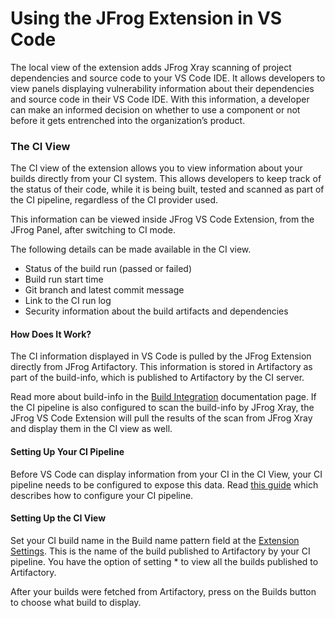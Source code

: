 # Using the JFrog Extension in VS Code

The local view of the extension adds JFrog Xray scanning of project dependencies and source code to your VS Code IDE. It allows developers to view panels displaying vulnerability information about their dependencies and source code in their VS Code IDE. With this information, a developer can make an informed decision on whether to use a component or not before it gets entrenched into the organization’s product.

### The CI View

The CI view of the extension allows you to view information about your builds directly from your CI system. This allows developers to keep track of the status of their code, while it is being built, tested and scanned as part of the CI pipeline, regardless of the CI provider used.

This information can be viewed inside JFrog VS Code Extension, from the JFrog Panel, after switching to CI mode.

The following details can be made available in the CI view.

* Status of the build run (passed or failed)
* Build run start time
* Git branch and latest commit message
* Link to the CI run log
* Security information about the build artifacts and dependencies

#### How Does It Work?

The CI information displayed in VS Code is pulled by the JFrog Extension directly from JFrog Artifactory. This information is stored in Artifactory as part of the build-info, which is published to Artifactory by the CI server.

Read more about build-info in the [Build Integration](https://www.jfrog.com/confluence/display/JFROG/Build+Integration) documentation page. If the CI pipeline is also configured to scan the build-info by JFrog Xray, the JFrog VS Code Extension will pull the results of the scan from JFrog Xray and display them in the CI view as well.

#### Setting Up Your CI Pipeline

Before VS Code can display information from your CI in the CI View, your CI pipeline needs to be configured to expose this data. Read [this guide](https://www.jfrog.com/confluence/display/JFROG/Setting+Up+CI+Integration) which describes how to configure your CI pipeline.

#### Setting Up the CI View

Set your CI build name in the Build name pattern field at the [Extension Settings](broken-reference). This is the name of the build published to Artifactory by your CI pipeline. You have the option of setting \* to view all the builds published to Artifactory.

After your builds were fetched from Artifactory, press on the Builds  button to choose what build to display.
